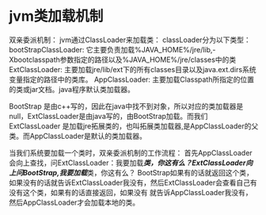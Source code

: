 # jvm类加载机制
双亲委派机制：
jvm通过ClassLoader来加载类：
classLoader分为以下类型：
bootStrapClassLoader: 它主要负责加载%JAVA_HOME%/jre/lib,-Xbootclasspath参数指定的路径以及%JAVA_HOME%/jre/classes中的类
ExtClassLoader: 主要加载jre/lib/ext下的所有classes目录以及java.ext.dirs系统变量指定的路径中的类库。
AppClassLoader: 主要加载Classpath所指定的位置的类或jar文档。java程序默认类加载器。

BootStrap 是由c++写的，因此在java中找不到对象，所以对应的类加载器是null，ExtClassLoader是由java写的，由BootStrap加载。而我们ExtClassLoader
是加载jre拓展类的，也叫拓展类加载器,是AppClassLoader的父类。而AppClassLoader是默认的类加载器。

当我们系统要加载一个类时，双亲委派机制的工作流程：
首先AppClassLoader会向上查找，问ExtClassLoader：我要加载***类，你这有么？ExtClassLoader向上问BootStrap,我要加载***类，你这有么？
BootStrap如果有的话就返回这个类，如果没有的话就告诉ExtClassLoader我没有，然后ExtClassLoader会查看自己有没有这个类，如果有的话直接返回，如果没有
就告诉AppClassLoader我没有，然后AppClassLoader才会加载本地的类。


